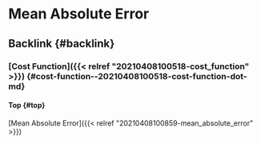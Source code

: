 # Mean Absolute Error


## Backlink {#backlink}


### [Cost Function]({{< relref "20210408100518-cost_function" >}}) {#cost-function--20210408100518-cost-function-dot-md}


#### Top {#top}

[Mean Absolute Error]({{< relref "20210408100859-mean_absolute_error" >}})

